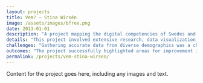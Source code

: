 ```yaml
---
layout: projects
title: Vem? – Stina Wirsén
image: /assets/images/bfree.png
date: 2013-01-01
description: "A project mapping the digital competencies of Swedes and providing key insights into digital literacy across various demographics."
details: "This project involved extensive research, data visualization, and collaboration with digital literacy experts. The aim was to create a comprehensive overview of digital skills in Sweden."
challenges: "Gathering accurate data from diverse demographics was a challenge, as was designing a user-friendly visualization format that made the insights accessible to a wide audience."
outcomes: "The project successfully highlighted areas for improvement in digital literacy and provided a roadmap for future educational initiatives in Sweden."
permalink: /projects/vem-stina-wirsen/
---
```

Content for the project goes here, including any images and text.